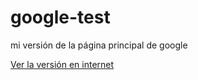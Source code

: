 # google-test
mi versión de la página principal de google

[Ver la versión en internet](https://oscarprv.github.io/google-test/#)

